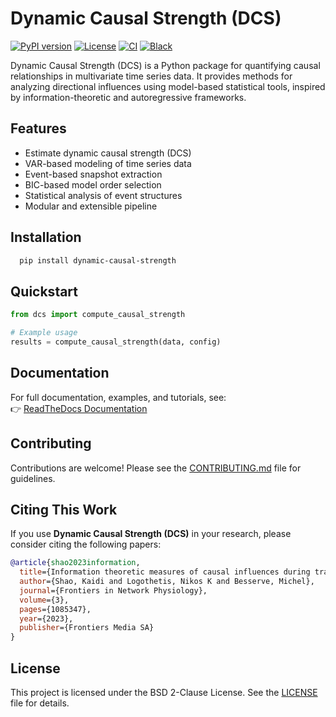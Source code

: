 
# Dynamic Causal Strength (DCS)

[![PyPI version](https://img.shields.io/pypi/v/dynamic-causal-strength.svg)](https://pypi.org/project/dynamic-causal-strength/)
[![License](https://img.shields.io/github/license/CMC-lab/dcs)](https://github.com/CMC-lab/dcs/blob/main/LICENSE)
[![CI](https://github.com/CMC-lab/dcs/actions/workflows/ci.yml/badge.svg)](https://github.com/CMC-lab/dcs/actions/workflows/ci.yml)
[![Black](https://img.shields.io/badge/code%20style-black-000000.svg)](https://github.com/psf/black)

Dynamic Causal Strength (DCS) is a Python package for quantifying causal relationships in multivariate time series data. It provides methods for analyzing directional influences using model-based statistical tools, inspired by information-theoretic and autoregressive frameworks.

## Features

- Estimate dynamic causal strength (DCS)
- VAR-based modeling of time series data
- Event-based snapshot extraction
- BIC-based model order selection
- Statistical analysis of event structures
- Modular and extensible pipeline

## Installation

```bash
  pip install dynamic-causal-strength
```

## Quickstart

```python
from dcs import compute_causal_strength

# Example usage
results = compute_causal_strength(data, config)
```

## Documentation

For full documentation, examples, and tutorials, see:  
👉 [ReadTheDocs Documentation](https://dynamic-causal-strength.readthedocs.io)

## Contributing

Contributions are welcome! Please see the [CONTRIBUTING.md](CONTRIBUTING.md) file for guidelines.

## Citing This Work

If you use **Dynamic Causal Strength (DCS)** in your research, please consider citing the following papers:

```bibtex
@article{shao2023information,
  title={Information theoretic measures of causal influences during transient neural events},
  author={Shao, Kaidi and Logothetis, Nikos K and Besserve, Michel},
  journal={Frontiers in Network Physiology},
  volume={3},
  pages={1085347},
  year={2023},
  publisher={Frontiers Media SA}
}

```

## License

This project is licensed under the BSD 2-Clause License. See the [LICENSE](LICENSE) file for details.

